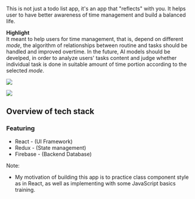 This is not just a todo list app, it's an app that "reflects" with you.
It helps user to have better awareness of time management and build a balanced life.

**Highlight** <br>
It meant to help users for time management, that is, depend on different *mode*, the algorithm of relationships between routine and tasks should be handled and improved overtime.
In the future, AI models should be develped, in order to analyze users' tasks content and judge whether individual task is done in suitable amount of time portion according to the selected *mode*.


![](https://media3.giphy.com/media/FIgJFfWmBEWUZ8iPtQ/giphy.webp)

![](https://media2.giphy.com/media/TGYOMeVaQAV1GOdAk8/giphy.webp)

## Overview of tech stack

### Featuring
* React - (UI Framework)
* Redux - (State management)
* Firebase - (Backend Database)

Note: 
* My motivation of building this app is to practice class component style as in React, as well as implementing with some JavaScript basics training. 

